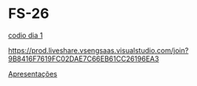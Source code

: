# FS-26

[codio dia 1](https://prod.liveshare.vsengsaas.visualstudio.com/join?9B8416F7619FC02DAE7C66EB61CC26196EA3)

https://prod.liveshare.vsengsaas.visualstudio.com/join?9B8416F7619FC02DAE7C66EB61CC26196EA3


[Apresentações](https://docs.google.com/presentation/d/1h8HU4wcckNWgIuuPVKB3wnkP99ibk-_dFvWBdUK72sc/edit?usp=sharing)
